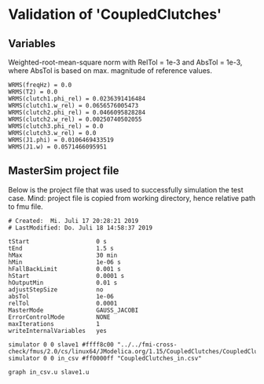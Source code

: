 # Validation of 'CoupledClutches'

## Variables
Weighted-root-mean-square norm with RelTol = 1e-3 and AbsTol = 1e-3, where
AbsTol is based on max. magnitude of reference values.

```
WRMS(freqHz) = 0.0
WRMS(T2) = 0.0
WRMS(clutch1.phi_rel) = 0.0236391416484
WRMS(clutch1.w_rel) = 0.0656576005473
WRMS(clutch2.phi_rel) = 0.0466095828284
WRMS(clutch2.w_rel) = 0.00250740502055
WRMS(clutch3.phi_rel) = 0.0
WRMS(clutch3.w_rel) = 0.0
WRMS(J1.phi) = 0.0106469433519
WRMS(J1.w) = 0.0571466095951
```

## MasterSim project file

Below is the project file that was used to successfully simulation the test case.
Mind: project file is copied from working directory, hence relative path to fmu file.

```
# Created:	Mi. Juli 17 20:28:21 2019
# LastModified:	Do. Juli 18 14:58:37 2019

tStart                   0 s
tEnd                     1.5 s
hMax                     30 min
hMin                     1e-06 s
hFallBackLimit           0.001 s
hStart                   0.0001 s
hOutputMin               0.01 s
adjustStepSize           no
absTol                   1e-06
relTol                   0.0001
MasterMode               GAUSS_JACOBI
ErrorControlMode         NONE
maxIterations            1
writeInternalVariables   yes

simulator 0 0 slave1 #ffff8c00 "../../fmi-cross-check/fmus/2.0/cs/linux64/JModelica.org/1.15/CoupledClutches/CoupledClutches.fmu"
simulator 0 0 in_csv #ff0000ff "CoupledClutches_in.csv"

graph in_csv.u slave1.u

```

